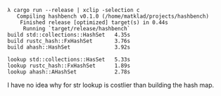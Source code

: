 ```
λ cargo run --release | xclip -selection c
   Compiling hashbench v0.1.0 (/home/matklad/projects/hashbench)
    Finished release [optimized] target(s) in 0.44s
     Running `target/release/hashbench`
build std::collections::HashSet   4.35s
build rustc_hash::FxHashSet       3.76s
build ahash::HashSet              3.92s

lookup std::collections::HasSet   5.33s
lookup rustc_hash::FxHashSet      1.89s
lookup ahash::AHashSet            2.78s
```

I have no idea why for str lookup is costlier than building the hash map.
